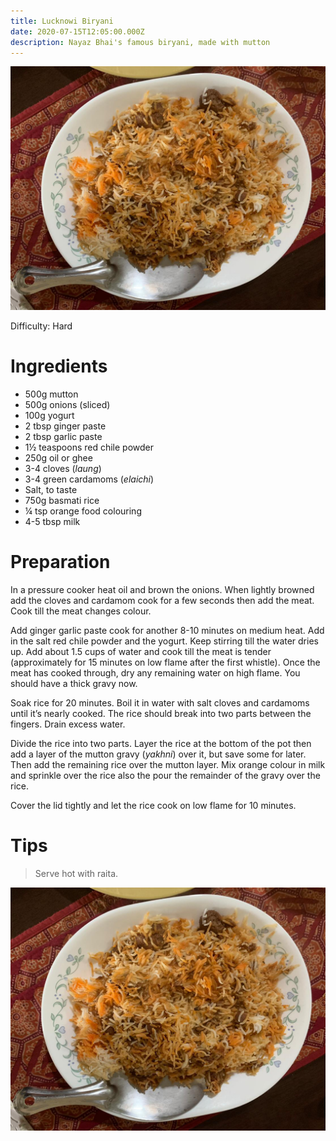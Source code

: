 ```yaml
---
title: Lucknowi Biryani
date: 2020-07-15T12:05:00.000Z
description: Nayaz Bhai's famous biryani, made with mutton
---
```

![](lucknowi-biryani.jpeg)

Difficulty: Hard  

# Ingredients

* 500g mutton 
* 500g onions (sliced)
* 100g yogurt 
* 2 tbsp ginger paste
* 2 tbsp garlic paste 
* 1½ teaspoons red chile powder 
* 250g oil or ghee
* 3-4 cloves (*laung*)
* 3-4 green cardamoms (*elaichi*)
* Salt, to taste 
* 750g basmati rice 
* ¼ tsp orange food colouring
* 4-5 tbsp milk

# Preparation

In a pressure cooker heat oil and brown the onions. When lightly browned add the cloves and cardamom cook for a few seconds then add the meat. Cook till the meat changes colour.

Add ginger garlic paste cook for another 8-10 minutes on medium heat. Add in the salt red chile powder and the yogurt. Keep stirring till the water dries up. Add about 1.5 cups of water and cook till the meat is tender (approximately for 15 minutes on low flame after the first whistle). Once the meat has cooked through, dry any remaining water on high flame. You should have a thick gravy now.

Soak rice for 20 minutes. Boil it in water with salt cloves and cardamoms until it’s nearly cooked. The rice should break into two parts between the fingers. Drain excess water.

Divide the rice into two parts. Layer the rice at the bottom of the pot then add a layer of the mutton gravy (*yakhni*) over it, but save some for later. Then add the remaining rice over the mutton layer. Mix orange colour in milk and sprinkle over the rice also the pour the remainder of the gravy over the rice.

Cover the lid tightly and let the rice cook on low flame for 10 minutes.

# Tips

> Serve hot with raita.

![](lucknowi-biryani.jpeg)
